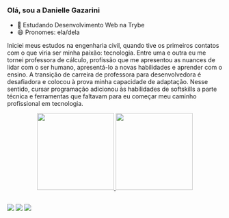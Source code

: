 ### Olá, sou a Danielle Gazarini 


- 🌱 Estudando Desenvolvimento Web na Trybe
- 😄 Pronomes: ela/dela

Iniciei meus estudos na engenharia civil, quando tive os primeiros contatos com o que viria ser minha paixão: tecnologia. Entre uma e outra eu me tornei professora de cálculo, profissão que me apresentou as nuances de lidar com o ser humano, apresentá-lo a novas habilidades e aprender com o ensino. 
A transição de carreira de professora para desenvolvedora é desafiadora e colocou à prova minha capacidade de adaptação. Nesse sentido, cursar programação adicionou às habilidades de softskills a parte técnica e ferramentas que faltavam para eu começar meu caminho profissional em tecnologia.

<div align="center">
  <a href="https://github.com/daniellegazarini">
  <img height="180em" src="https://github-readme-stats.vercel.app/api?username=daniellegazarini&show_icons=true&theme=dracula&include_all_commits=true&count_private=true"/>
  <img height="180em" src="https://github-readme-stats.vercel.app/api/top-langs/?username=daniellegazarini&layout=compact&langs_count=7&theme=dracula"/>
</div>
  
##
  
 <div> 
  
  <a href="https://instagram.com/danigazarini" target="_blank"><img src="https://img.shields.io/badge/-Instagram-%23E4405F?style=for-the-badge&logo=instagram&logoColor=white" target="_blank"></a>
 	   <a href = "mailto:daniellegazarini@gmail.com"><img src="https://img.shields.io/badge/-Gmail-%23333?style=for-the-badge&logo=gmail&logoColor=white" target="_blank"></a>
  <a href="https://www.linkedin.com/in/danielle-gazarini-01ba4217a/" target="_blank"><img src="https://img.shields.io/badge/-LinkedIn-%230077B5?style=for-the-badge&logo=linkedin&logoColor=white" target="_blank"></a> 
 
   
</div> 
